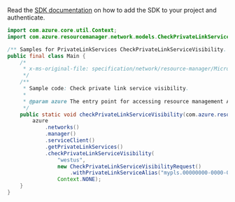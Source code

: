 Read the [SDK documentation](https://github.com/Azure/azure-sdk-for-java/blob/azure-resourcemanager_2.15.0/sdk/resourcemanager/azure-resourcemanager/README.md) on how to add the SDK to your project and authenticate.

```java
import com.azure.core.util.Context;
import com.azure.resourcemanager.network.models.CheckPrivateLinkServiceVisibilityRequest;

/** Samples for PrivateLinkServices CheckPrivateLinkServiceVisibility. */
public final class Main {
    /*
     * x-ms-original-file: specification/network/resource-manager/Microsoft.Network/stable/2021-05-01/examples/CheckPrivateLinkServiceVisibility.json
     */
    /**
     * Sample code: Check private link service visibility.
     *
     * @param azure The entry point for accessing resource management APIs in Azure.
     */
    public static void checkPrivateLinkServiceVisibility(com.azure.resourcemanager.AzureResourceManager azure) {
        azure
            .networks()
            .manager()
            .serviceClient()
            .getPrivateLinkServices()
            .checkPrivateLinkServiceVisibility(
                "westus",
                new CheckPrivateLinkServiceVisibilityRequest()
                    .withPrivateLinkServiceAlias("mypls.00000000-0000-0000-0000-000000000000.azure.privatelinkservice"),
                Context.NONE);
    }
}
```

